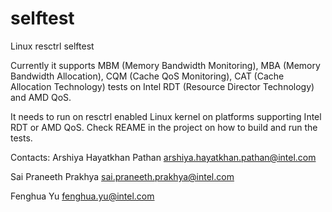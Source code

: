 # selftest
Linux resctrl selftest

Currently it supports MBM (Memory Bandwidth Monitoring), MBA (Memory Bandwidth Allocation), CQM (Cache QoS Monitoring), CAT (Cache Allocation Technology) tests on Intel RDT (Resource Director Technology) and AMD QoS.

It needs to run on resctrl enabled Linux kernel on platforms supporting Intel RDT or AMD QoS. Check REAME in the project on how to build and run the tests.

Contacts: Arshiya Hayatkhan Pathan arshiya.hayatkhan.pathan@intel.com

Sai Praneeth Prakhya sai.praneeth.prakhya@intel.com

Fenghua Yu fenghua.yu@intel.com

